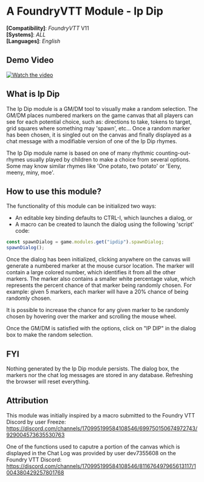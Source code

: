 # A FoundryVTT Module - Ip Dip

**[Compatibility]**: *FoundryVTT* V11  
**[Systems]**: *ALL*  
**[Languages]**: *English*

## Demo Video
[![Watch the video](https://i9.ytimg.com/vi_webp/ZyDT1kM_RKQ/mq3.webp?sqp=CMSinqUG-oaymwEmCMACELQB8quKqQMa8AEB-AH-CYAC0AWKAgwIABABGFkgZShkMA8=&rs=AOn4CLCOx67ajLwx9EVji3UrwsOfbFlDog)](https://youtu.be/ZyDT1kM_RKQ)
## What is Ip Dip

The Ip Dip module is a GM/DM tool to visually make a random selection.  The GM/DM places numbered markers on the game canvas that all players can see for each potential choice, such as: directions to take, tokens to target, grid squares where something may 'spawn', etc...  Once a random marker has been chosen, it is singled out on the canvas and finally displayed as a chat message with a modifiable version of one of the Ip Dip rhymes.

The Ip Dip module name is based on one of many rhythmic counting-out-rhymes usually played by children to make a choice from several options.  Some may know similar rhymes like 'One potato, two potato' or 'Eeny, meeny, miny, moe'.

## How to use this module?

The functionality of this module can be initialized two ways:
- An editable key binding defaults to CTRL-I, which launches a dialog, or
- A macro can be created to launch the dialog using the following 'script' code:
    
```javascript
const spawnDialog = game.modules.get("ipdip").spawnDialog;
spawnDialog();
```

Once the dialog has been initialized, clicking anywhere on the canvas will generate a numbered marker at the mouse cursor location.  The marker will contain a large colored number, which identifies it from all the other markers.  The marker also contains a smaller white percentage value, which represents the percent chance of that marker being randomly chosen.  For example: given 5 markers, each marker will have a 20% chance of being randomly chosen.

It is possible to increase the chance for any given marker to be randomly chosen by hovering over the marker and scrolling the mouse wheel.

Once the GM/DM is satisfied with the options, click on "IP DIP" in the dialog box to make the random selection.

## FYI

Nothing generated by the Ip Dip module persists.  The dialog box, the markers nor the chat log messages are stored in any database.  Refreshing the browser will reset everything.

## Attribution

This module was initially inspired by a macro submitted to the Foundry VTT Discord by user Freeze:
https://discord.com/channels/170995199584108546/699750150674972743/929004573635530763

One of the functions used to caputre a portion of the canvas which is displayed in the Chat Log was provided by user dev7355608 on the Foundry VTT Discord:
https://discord.com/channels/170995199584108546/811676497965613117/1004380429257801768
